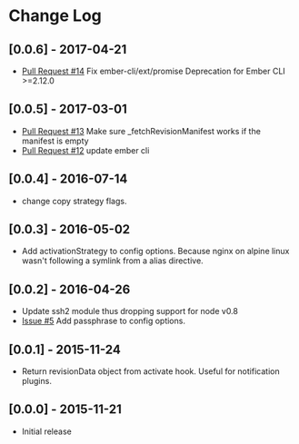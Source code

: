 # Change Log

## [0.0.6] - 2017-04-21
- [Pull Request #14](https://github.com/arenoir/ember-cli-deploy-ssh2/pull/14) Fix ember-cli/ext/promise Deprecation for Ember CLI >=2.12.0

## [0.0.5] - 2017-03-01
- [Pull Request #13](https://github.com/arenoir/ember-cli-deploy-ssh2/pull/13) Make sure _fetchRevisionManifest works if the manifest is empty
- [Pull Request #12](https://github.com/arenoir/ember-cli-deploy-ssh2/pull/12) update ember cli

## [0.0.4] - 2016-07-14
- change copy strategy flags.

## [0.0.3] - 2016-05-02
- Add activationStrategy to config options. Because nginx on alpine linux wasn't following a symlink from a alias directive.

## [0.0.2] - 2016-04-26
- Update ssh2 module thus dropping support for node v0.8
- [Issue #5](https://github.com/arenoir/ember-cli-deploy-ssh2/issues/5) Add passphrase to config options.

## [0.0.1] - 2015-11-24
- Return revisionData object from activate hook. Useful for notification plugins.

## [0.0.0] - 2015-11-21
- Initial release
